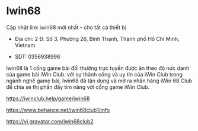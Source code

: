 # Iwin68

Cập nhật link iwin68 mới nhất - cho tất cả thiết bị

- Địa chỉ: 2 Đ. Số 3, Phường 26, Bình Thạnh, Thành phố Hồ Chí Minh, Vietnam

- SDT: 0356938996

Iwin68 là 1 cổng game bài đổi thưởng trực tuyến được ăn theo độ nức danh của game bài iWin Club. với sự thành công và uy tín của iWin Club trong ngành nghề game bài, Iwin68 đã tận dụng và mở ra nhãn hàng iWin 68 Club để chia sẻ thị phần đầy tìm năng với cổng game iWin Club.

https://iwinclub.help/game/iwin68

https://www.behance.net/iwin68club1/info

https://vi.gravatar.com/iwin68club2
